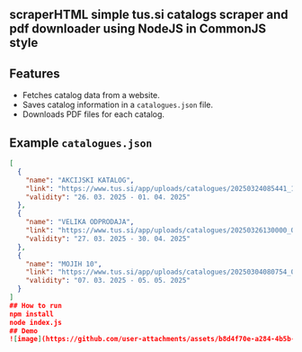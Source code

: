 ## scraperHTML simple tus.si catalogs scraper and pdf downloader using NodeJS in CommonJS style    

## Features

- Fetches catalog data from a website.
- Saves catalog information in a `catalogues.json` file.
- Downloads PDF files for each catalog.

## Example `catalogues.json`

```json
[
  {
    "name": "AKCIJSKI KATALOG",
    "link": "https://www.tus.si/app/uploads/catalogues/20250324085441_13_AKCIJSKI_LETAK26.3.-1.4.2_iWtyoCN.pdf",
    "validity": "26. 03. 2025 ‐ 01. 04. 2025"
  },
  {
    "name": "VELIKA ODPRODAJA",
    "link": "https://www.tus.si/app/uploads/catalogues/20250326130000_ODPRODAJA.pdf",
    "validity": "27. 03. 2025 ‐ 30. 04. 2025"
  },
  {
    "name": "MOJIH 10",
    "link": "https://www.tus.si/app/uploads/catalogues/20250304080754_02_Mojih_10_7.3.-5.5.2025.pdf",
    "validity": "07. 03. 2025 ‐ 05. 05. 2025"
  }
]
## How to run   
npm install 
node index.js    
## Demo
![image](https://github.com/user-attachments/assets/b8d4f70e-a284-4b5b-a386-28a8caeb890c)
